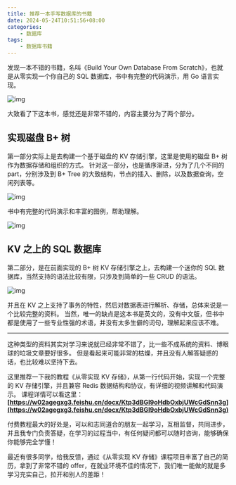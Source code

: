 ```yaml
---
title: 推荐一本手写数据库的书籍
date: 2024-05-24T10:51:56+08:00
categories:
    - 数据库
tags:
    - 数据库书籍
---
```


发现一本不错的书籍，名叫《Build Your Own Database From Scratch》，也就是从零实现一个你自己的 SQL 数据库，书中有完整的代码演示，用 Go 语言实现。

![img](https://pic1.zhimg.com/80/v2-2497af16116beafe402f4dda81359324_1440w.webp)


大致看了下这本书，感觉还是非常不错的，内容主要分为了两个部分。

## **实现磁盘 B+ 树**

第一部分实际上是去构建一个基于磁盘的 KV 存储引擎，这里是使用的磁盘 B+ 树作为数据存储和组织的方式。
针对这一部分，也是循序渐进，分为了几个不同的 part，分别涉及到 B+ Tree 的大致结构，节点的插入、删除，以及数据查询，空闲列表等。

![img](https://pic4.zhimg.com/80/v2-b3b8944beeaab0c604dd9828db4ce0df_1440w.webp)


书中有完整的代码演示和丰富的图例，帮助理解。

![img](https://pic3.zhimg.com/80/v2-1da4af54bb175342dd5cd47efb97a726_1440w.webp)



## **KV 之上的 SQL 数据库**

第二部分，是在前面实现的 B+ 树 KV 存储引擎之上，去构建一个迷你的 SQL 数据库，当然支持的语法比较有限，只涉及到简单的一些 CRUD 的语法。

![img](https://pic2.zhimg.com/80/v2-1a10ed2c2cca77648af51a0721c900d5_1440w.webp)


并且在 KV 之上支持了事务的特性，然后对数据表进行解析、存储，总体来说是一个比较完整的资料。
当然，唯一的缺点是这本书是英文的，没有中文版，但书中都是使用了一些专业性强的术语，并没有太多生僻的词句，理解起来应该不难。

------

这种类型的资料其实对学习来说就已经非常不错了，比一些不成系统的资料、博眼球的垃圾文章要好很多。
但是看起来可能非常的枯燥，并且没有人解答疑惑的话，也比较难以坚持下去。

这里推荐一下我的教程《从零实现 KV 存储》，从第一行代码开始，实现一个完整的 KV 存储引擎，并且兼容 Redis 数据结构和协议，有详细的视频讲解和代码演示。
课程详情可以看这里：**[https://w02agegxg3.feishu.cn/docx/Ktp3dBGl9oHdbOxbjUWcGdSnn3g](https://w02agegxg3.feishu.cn/docx/Ktp3dBGl9oHdbOxbjUWcGdSnn3g)**

付费教程最大的好处是，可以和志同道合的朋友一起学习，互相监督，共同进步，并且我专门负责答疑，在学习的过程当中，有任何疑问都可以随时咨询，能够确保你能够完全学懂！

最近有很多同学，给我反馈，通过《从零实现 KV 存储》课程项目丰富了自己的简历，拿到了非常不错的 offer，在就业环境不佳的情况下，我们唯一能做的就是多学习充实自己，拉开和别人的差距！
